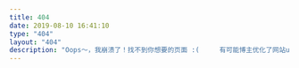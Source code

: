 ```yaml
---
title: 404
date: 2019-08-10 16:41:10
type: "404"
layout: "404"
description: "Oops～，我崩溃了！找不到你想要的页面 :(     有可能博主优化了网站url，页面链接地址发生了变化，你可以尝试返回主页，查找对应博文页面！！！"
---
```

